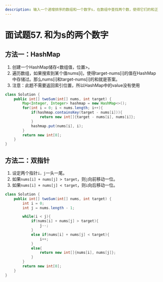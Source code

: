 ```yaml
---
description: 输入一个递增排序的数组和一个数字s，在数组中查找两个数，使得它们的和正好是s。如果有多对数字的和等于s，则输出任意一对即可。
---
```


# 面试题57. 和为s的两个数字

## 方法一：HashMap

1. 创建一个HashMap储存&lt;数组值，位置&gt;。
2. 遍历数组，如果搜索到某个值nums\[i\]，使得target-nums\[i\]的值在HashMap中存储过。那么nums\[i\]和target-nums\[i\]的和就是答案。
3. 注意：此题不需要返回索引位置，所以HashMap中的value没有使用

```java
class Solution {
    public int[] twoSum(int[] nums, int target) {
        Map<Integer, Integer> hashmap = new HashMap<>();
        for(int i = 0; i < nums.length; i++){
            if(hashmap.containsKey(target - nums[i])){
                return new int[]{target - nums[i], nums[i]};
            }
            hashmap.put(nums[i], i);
        }
        return new int[0];
    }
}
```

## 方法二：双指针

1. 设定两个指针`i，j`一头一尾。
2. 如果`nums[i] + nums[j] > target`，则`j`向前移动一位。
3. 如果`nums[i] + nums[j] < target`，则`i`向后移动一位。

```java
class Solution {
    public int[] twoSum(int[] nums, int target) {
        int i = 0; 
        int j = nums.length - 1;

        while(i < j){
            if(nums[i] + nums[j] > target){
                j--;
            }
            else if(nums[i] + nums[j] < target){
                i++;
            }
            else{
                return new int[]{nums[i], nums[j]};
            }
        }
        return new int[0];
    }
}
```

